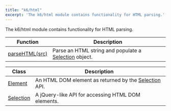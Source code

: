 ```yaml
---
title: "k6/html"
excerpt: 'The k6/html module contains functionality for HTML parsing.'
---
```

The k6/html module contains functionality for HTML parsing.

| Function | Description |
| -------- | ----------- |
| [parseHTML(src)](/javascript-api/k6-html/parsehtml-src)  | Parse an HTML string and populate a [Selection](/javascript-api/k6-html/selection) object. |

| Class | Description |
| -------- | ----------- |
| [Element](/javascript-api/k6-html/element) | An HTML DOM element as returned by the [Selection](/javascript-api/k6-html/selection) API. |
| [Selection](/javascript-api/k6-html/selection) | A jQuery-like API for accessing HTML DOM elements. |
